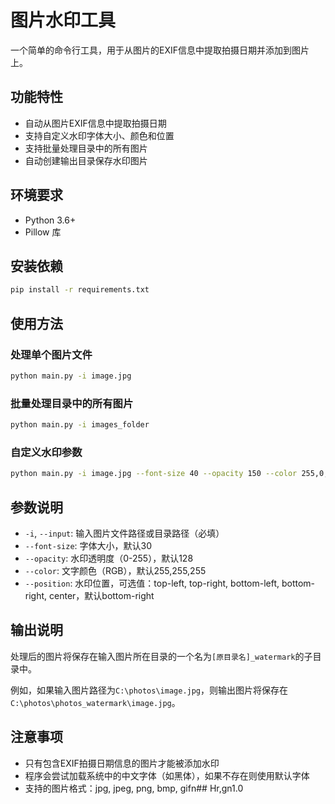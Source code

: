 # 图片水印工具

一个简单的命令行工具，用于从图片的EXIF信息中提取拍摄日期并添加到图片上。

## 功能特性

- 自动从图片EXIF信息中提取拍摄日期
- 支持自定义水印字体大小、颜色和位置
- 支持批量处理目录中的所有图片
- 自动创建输出目录保存水印图片

## 环境要求

- Python 3.6+
- Pillow 库

## 安装依赖

```bash
pip install -r requirements.txt
```

## 使用方法

### 处理单个图片文件

```bash
python main.py -i image.jpg
```

### 批量处理目录中的所有图片

```bash
python main.py -i images_folder
```

### 自定义水印参数

```bash
python main.py -i image.jpg --font-size 40 --opacity 150 --color 255,0,0 --position top-left
```

## 参数说明

- `-i`, `--input`: 输入图片文件路径或目录路径（必填）
- `--font-size`: 字体大小，默认30
- `--opacity`: 水印透明度（0-255），默认128
- `--color`: 文字颜色（RGB），默认255,255,255
- `--position`: 水印位置，可选值：top-left, top-right, bottom-left, bottom-right, center，默认bottom-right

## 输出说明

处理后的图片将保存在输入图片所在目录的一个名为`[原目录名]_watermark`的子目录中。

例如，如果输入图片路径为`C:\photos\image.jpg`，则输出图片将保存在`C:\photos\photos_watermark\image.jpg`。

## 注意事项

- 只有包含EXIF拍摄日期信息的图片才能被添加水印
- 程序会尝试加载系统中的中文字体（如黑体），如果不存在则使用默认字体
- 支持的图片格式：jpg, jpeg, png, bmp, gif\ n # #   Hr,g\ n 1 . 0  
 